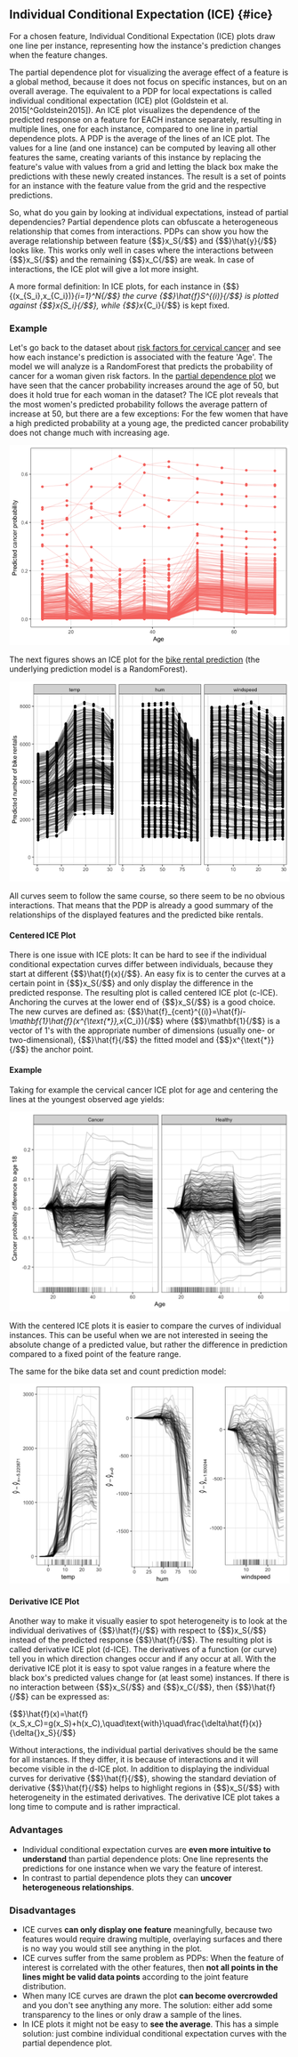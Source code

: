 

## Individual Conditional Expectation (ICE) {#ice}

For a chosen feature, Individual Conditional Expectation (ICE) plots draw one line per instance, representing how the instance's prediction changes when the feature changes. 

The partial dependence plot for visualizing the average effect of a feature is a global method, because it does not focus on specific instances, but on an overall average.
The equivalent to a PDP for local expectations is called individual conditional expectation (ICE) plot (Goldstein et al. 2015[^Goldstein2015]).
An ICE plot visualizes the dependence of the predicted response on a feature for EACH instance separately, resulting in multiple lines, one for each instance, compared to one line in partial dependence plots.
A PDP is the average of the lines of an ICE plot.
The values for a line (and one instance) can be computed by leaving all other features the same, creating variants of this instance by replacing the feature's value with values from a grid and letting the black box make the predictions with these newly created instances.
The result is a set of points for an instance with the feature value from the grid and the respective predictions.

So, what do you gain by looking at individual expectations, instead of partial dependencies?
Partial dependence plots can obfuscate a heterogeneous relationship that comes from interactions.
PDPs can show you how the average relationship between feature {$$}x_S{/$$} and {$$}\hat{y}{/$$} looks like.
This works only well in cases where the interactions between {$$}x_S{/$$} and the remaining {$$}x_C{/$$} are weak.
In case of interactions, the ICE plot will give a lot more insight.

A more formal definition:
In ICE plots, for each instance in {$$}\{(x_{S_i},x_{C_i})\}_{i=1}^N{/$$} the curve {$$}\hat{f}_S^{(i)}{/$$} is plotted against {$$}x_{S_i}{/$$}, while {$$}x_{C_i}{/$$} is kept fixed.

### Example
Let's go back to the dataset about [risk factors for cervical cancer](#cervical) and see how each instance's prediction is associated with the feature 'Age'.
The model we will analyze is a RandomForest that predicts the probability of cancer for a woman given risk factors.
In the [partial dependence plot](#pdp) we have seen that the cancer probability increases around the age of 50, but does it hold true for each woman in the dataset?
The ICE plot reveals that the most women's predicted probability follows the average pattern of increase at 50, but there are a few exceptions:
For the few women that have a high predicted probability at a young age, the predicted cancer probability does not change much with increasing age.

![Individual conditional expectation plot of cervical cancer probability by age. Each line represents the conditional expectation for one woman. Most women with a low cancer probability in younger years see an increase in predicted cancer probability, given all other feature value stay the same. Interestingly for a few women that have a high estimated cancer probability bigger than 0.4, the estimated probability does not change much with higher age.](images/ice-cervical-1.png)

The next figures shows an ICE plot for the [bike rental prediction](#bike-data) (the underlying prediction model is a RandomForest).

![Individual conditional expectation plot of expected bike rentals and weather conditions. The same effects as in the partial dependence plots can be observed.](images/ice-bike-1.png)

All curves seem to follow the same course, so there seem to be no obvious interactions.
That means that the PDP is already a good summary of the relationships of the displayed features and the predicted bike rentals.




#### Centered ICE Plot
There is one issue with ICE plots:
It can be hard to see if the individual conditional expectation curves differ between individuals, because they start at different {$$}\hat{f}(x){/$$}.
An easy fix is to center the curves at a certain point in {$$}x_S{/$$} and only display the difference in the predicted response.
The resulting plot is called centered ICE plot (c-ICE).
Anchoring the curves at the lower end of {$$}x_S{/$$} is a good choice.
The new curves are defined as:
{$$}\hat{f}_{cent}^{(i)}=\hat{f}_i-\mathbf{1}\hat{f}(x^{\text{*}},x_{C_i}){/$$}
where {$$}\mathbf{1}{/$$} is a vector of 1's with the appropriate number of dimensions (usually one- or two-dimensional), {$$}\hat{f}{/$$} the fitted model and {$$}x^{\text{*}}{/$$} the anchor point.

#### Example
Taking for example the cervical cancer ICE plot for age and centering the lines at the youngest observed age yields:

![Centered ICE plot for predicted cervical cancer risk probability by age. The lines are fixed to 0 at age 13 and each point shows the difference to the prediction with age 13. Compared to age 18, the predictions for most instances stay the same and see an increase up to 20 percent. A few cases show the opposite behavior: The predicted probability decreases with increasing age.](images/ice-cervical-centered-1.png)

With the centered ICE plots it is easier to compare the curves of individual instances.
This can be useful when we are not interested in seeing the absolute change of a predicted value, but rather the difference in prediction compared to a fixed point of the feature range.

The same for the bike data set and count prediction model:

![Centred individual conditional expectation plots of expected bike rentals by weather condition. The lines were fixed at value 0 for each feature and instance. The lines show the difference in prediction compared to the prediction with the respective feature value at 0.](images/ice-bike-centered-1.png)

#### Derivative ICE Plot
Another way to make it visually easier to spot heterogeneity is to look at the individual derivatives of {$$}\hat{f}{/$$} with respect to {$$}x_S{/$$} instead of the predicted response {$$}\hat{f}{/$$}.
The resulting plot is called derivative ICE plot (d-ICE).
The derivatives of a function (or curve) tell you in which direction changes occur and if any occur at all.
With the derivative ICE plot it is easy to spot value ranges in a feature where the black box's predicted values change for (at least some) instances.
If there is no interaction between {$$}x_S{/$$} and {$$}x_C{/$$}, then {$$}\hat{f}{/$$} can be expressed as:

{$$}\hat{f}(x)=\hat{f}(x_S,x_C)=g(x_S)+h(x_C),\quad\text{with}\quad\frac{\delta\hat{f}(x)}{\delta{}x_S}{/$$}

Without interactions, the individual partial derivatives should be the same for all instances.
If they differ, it is because of interactions and it will become visible in the d-ICE plot.
In addition to displaying the individual curves for derivative {$$}\hat{f}{/$$}, showing the standard deviation of derivative {$$}\hat{f}{/$$} helps to highlight regions in {$$}x_S{/$$} with heterogeneity in the estimated derivatives.
The derivative ICE plot takes a long time to compute and is rather impractical.


### Advantages
- Individual conditional expectation curves are **even more intuitive to understand** than partial dependence plots: One line represents the predictions for one instance when we vary the feature of interest. 
- In contrast to partial dependence plots they can **uncover heterogeneous relationships**.

### Disadvantages 
- ICE curves **can only display one feature** meaningfully, because two features would require drawing multiple, overlaying surfaces and there is no way you would still see anything in the plot.
- ICE curves suffer from the same problem as PDPs: 
When the feature of interest is correlated with the other features, then **not all points in the lines might be valid data points** according to the joint feature distribution. 
- When many ICE curves are drawn the plot **can become overcrowded** and you don't see anything any more. 
The solution: either add some transparency to the lines or only draw a sample of the lines.
- In ICE plots it might not be easy to **see the average**. 
This has a simple solution: just combine individual conditional expectation curves with the partial dependence plot.
